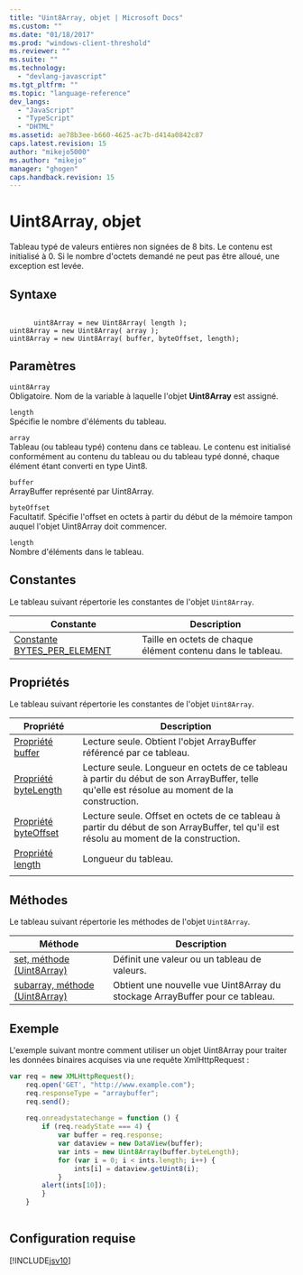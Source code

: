 ```yaml
---
title: "Uint8Array, objet | Microsoft Docs"
ms.custom: ""
ms.date: "01/18/2017"
ms.prod: "windows-client-threshold"
ms.reviewer: ""
ms.suite: ""
ms.technology: 
  - "devlang-javascript"
ms.tgt_pltfrm: ""
ms.topic: "language-reference"
dev_langs: 
  - "JavaScript"
  - "TypeScript"
  - "DHTML"
ms.assetid: ae78b3ee-b660-4625-ac7b-d414a0842c87
caps.latest.revision: 15
author: "mikejo5000"
ms.author: "mikejo"
manager: "ghogen"
caps.handback.revision: 15
---
```

# Uint8Array, objet
Tableau typé de valeurs entières non signées de 8 bits.  Le contenu est initialisé à 0.  Si le nombre d'octets demandé ne peut pas être alloué, une exception est levée.  
  
## Syntaxe  
  
```  
  
      uint8Array = new Uint8Array( length );  
uint8Array = new Uint8Array( array );  
uint8Array = new Uint8Array( buffer, byteOffset, length);  
```  
  
## Paramètres  
 `uint8Array`  
 Obligatoire.  Nom de la variable à laquelle l'objet **Uint8Array** est assigné.  
  
 `length`  
 Spécifie le nombre d'éléments du tableau.  
  
 `array`  
 Tableau \(ou tableau typé\) contenu dans ce tableau.  Le contenu est initialisé conformément au contenu du tableau ou du tableau typé donné, chaque élément étant converti en type Uint8.  
  
 `buffer`  
 ArrayBuffer représenté par Uint8Array.  
  
 `byteOffset`  
 Facultatif.  Spécifie l'offset en octets à partir du début de la mémoire tampon auquel l'objet Uint8Array doit commencer.  
  
 `length`  
 Nombre d'éléments dans le tableau.  
  
## Constantes  
 Le tableau suivant répertorie les constantes de l'objet `Uint8Array`.  
  
|Constante|Description|  
|---------------|-----------------|  
|[Constante BYTES\_PER\_ELEMENT](../../javascript/reference/bytes-per-element-constant-uint8array.md)|Taille en octets de chaque élément contenu dans le tableau.|  
  
## Propriétés  
 Le tableau suivant répertorie les constantes de l'objet `Uint8Array`.  
  
|Propriété|Description|  
|---------------|-----------------|  
|[Propriété buffer](../../javascript/reference/buffer-property-uint8array.md)|Lecture seule.  Obtient l'objet ArrayBuffer référencé par ce tableau.|  
|[Propriété byteLength](../../javascript/reference/bytelength-property-uint8array.md)|Lecture seule.  Longueur en octets de ce tableau à partir du début de son ArrayBuffer, telle qu'elle est résolue au moment de la construction.|  
|[Propriété byteOffset](../../javascript/reference/byteoffset-property-uint8array.md)|Lecture seule.  Offset en octets de ce tableau à partir du début de son ArrayBuffer, tel qu'il est résolu au moment de la construction.|  
|[Propriété length](../../javascript/reference/length-property-uint8array.md)|Longueur du tableau.|  
|||  
  
## Méthodes  
 Le tableau suivant répertorie les méthodes de l'objet `Uint8Array`.  
  
|Méthode|Description|  
|-------------|-----------------|  
|[set, méthode \(Uint8Array\)](../../javascript/reference/set-method-uint8array.md)|Définit une valeur ou un tableau de valeurs.|  
|[subarray, méthode \(Uint8Array\)](../../javascript/reference/subarray-method-uint8array.md)|Obtient une nouvelle vue Uint8Array du stockage ArrayBuffer pour ce tableau.|  
  
## Exemple  
 L'exemple suivant montre comment utiliser un objet Uint8Array pour traiter les données binaires acquises via une requête XmlHttpRequest :  
  
```javascript  
var req = new XMLHttpRequest();  
    req.open('GET', "http://www.example.com");  
    req.responseType = "arraybuffer";  
    req.send();  
  
    req.onreadystatechange = function () {  
        if (req.readyState === 4) {  
            var buffer = req.response;  
            var dataview = new DataView(buffer);  
            var ints = new Uint8Array(buffer.byteLength);  
            for (var i = 0; i < ints.length; i++) {  
                ints[i] = dataview.getUint8(i);  
            }  
        alert(ints[10]);  
        }  
    }  
  
```  
  
## Configuration requise  
 [!INCLUDE[jsv10](../../javascript/reference/includes/jsv10-md.md)]